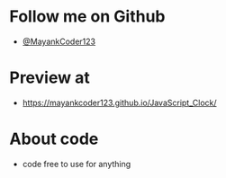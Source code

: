 # Follow me on Github
- [@MayankCoder123](https://github.com/MayankCoder123/)

# Preview at
- https://mayankcoder123.github.io/JavaScript_Clock/

# About code
- code free to use for anything
